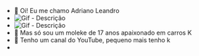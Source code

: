 - 👋 Oi! Eu me chamo Adriano Leandro
- ![Gif - Descrição](https://images-wixmp-ed30a86b8c4ca887773594c2.wixmp.com/f/a1afa84f-a96b-4ec0-adec-b175fcaffed6/d4qneuy-fe57d878-45f6-4f24-b8a2-f3d9bafa61a9.gif)
- ![Gif - Descrição](https://i.pinimg.com/originals/61/b6/45/61b645756da692bc5c2383badd5182e1.gif)
- :star2: Mas só sou um moleke de 17 anos apaixonado em carros K
- :car: Tenho um canal do YouTube, pequeno mais tenho k
- 
